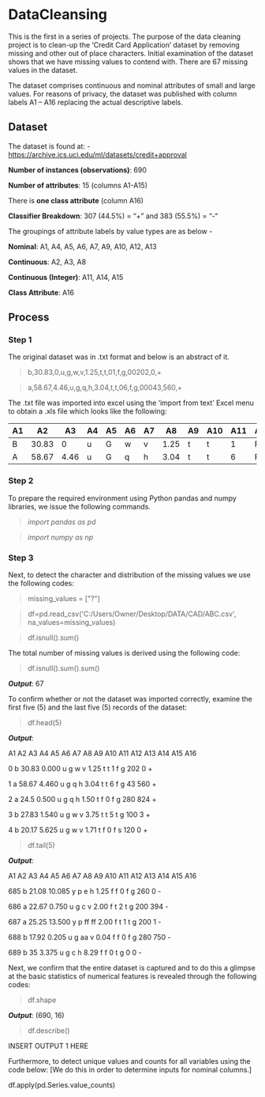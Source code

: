 # DataCleansing
This is the first in a series of projects. The purpose of the data cleaning project is to clean-up the ‘Credit Card Application’ dataset by removing missing and other out of place characters. Initial examination of the dataset shows that we have missing values to contend with. There are 67 missing values in the dataset.

The dataset comprises continuous and nominal attributes of small and large values. For reasons of privacy, the dataset was published with column labels A1 – A16 replacing the actual descriptive labels.


## Dataset
The dataset is found at: - https://archive.ics.uci.edu/ml/datasets/credit+approval 

**Number of instances (observations)**: 690

**Number of attributes**: 15 (columns A1-A15)

There is **one class attribute** (column A16) 

**Classifier Breakdown**: 307 (44.5%) =  “+” and 383 (55.5%) = “-“


The groupings of attribute labels by value types are as below - 

  **Nominal**:              A1, A4, A5, A6, A7, A9, A10, A12, A13
  
  **Continuous**:           A2, A3, A8
  
  **Continuous (Integer)**: A11, A14, A15
  
  **Class Attribute**:      A16


## Process

### Step 1

The original dataset was in .txt format and below is an abstract of it.

> b,30.83,0,u,g,w,v,1.25,t,t,01,f,g,00202,0,+

> a,58.67,4.46,u,g,q,h,3.04,t,t,06,f,g,00043,560,+

The .txt file was imported into excel using the ‘import from text’ Excel menu to obtain a .xls file which looks like the following:

| A1 | A2 | A3 | A4 | A5 | A6 | A7 | A8 | A9 | A10 | A11 | A12 | A13 | A14 | A15 | A16
| --- | --- | --- | --- | --- | --- | --- | --- | --- | --- | --- | --- | --- | --- | --- | --- |
| B | 30.83 | 0 | u | G | w | v | 1.25 | t | t | 1 | F | g | 202 | 0 | + |
| A | 58.67 | 4.46 | u | G | q | h | 3.04 | t | t | 6 | F | g | 43 | 560 | + |


### Step 2
To prepare the required environment using Python pandas and numpy libraries, we issue the following commands.

> *import pandas as pd*

> *import numpy as np*

### Step 3
Next, to detect the character and distribution of the missing values we use the following codes:

> missing_values = ["?"]

> df=pd.read_csv('C:/Users/Owner/Desktop/DATA/CAD/ABC.csv', na_values=missing_values)

> df.isnull().sum()

The total number of missing values is derived using the following code:

> df.isnull().sum().sum()

**_Output_**: 67

To confirm whether or not the dataset was imported correctly, examine the first five (5) and the last five (5) records of the dataset:

> df.head(5)

**_Output_**:

A1 A2 A3 A4 A5 A6 A7 A8 A9 A10 A11 A12 A13 A14 A15 A16

0 b 30.83 0.000 u g w v 1.25 t t 1 f g 202 0 +

1 a 58.67 4.460 u g q h 3.04 t t 6 f g 43 560 +

2 a 24.5 0.500 u g q h 1.50 t f 0 f g 280 824 +

3 b 27.83 1.540 u g w v 3.75 t t 5 t g 100 3 +

4 b 20.17 5.625 u g w v 1.71 t f 0 f s 120 0 +

> df.tail(5)

**_Output_**:

A1 A2 A3 A4 A5 A6 A7 A8 A9 A10 A11 A12 A13 A14 A15 A16

685 b 21.08 10.085 y p e h 1.25 f f 0 f g 260 0 -

686 a 22.67 0.750 u g c v 2.00 f t 2 t g 200 394 -

687 a 25.25 13.500 y p ff ff 2.00 f t 1 t g 200 1 -

688 b 17.92 0.205 u g aa v 0.04 f f 0 f g 280 750 -

689 b 35 3.375 u g c h 8.29 f f 0 t g 0 0 -

Next, we confirm that the entire dataset is captured and to do this a glimpse at the basic statistics of numerical features is revealed through the following codes:

> df.shape

**_Output_**: (690, 16)

> df.describe()

INSERT OUTPUT 1 HERE

Furthermore, to detect unique values and counts for all variables using the code below: 
[We do this in order to determine inputs for nominal columns.]

df.apply(pd.Series.value_counts) 
